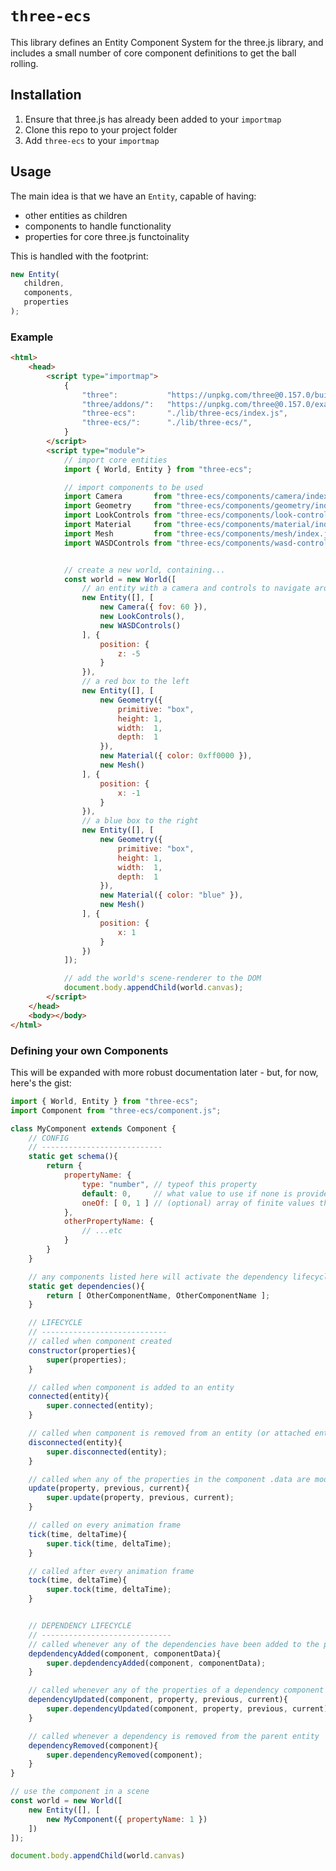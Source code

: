 # `three-ecs`

This library defines an Entity Component System for the three.js library, and includes a small number of core component definitions to get the ball rolling.

## Installation

1. Ensure that three.js has already been added to your `importmap`
2. Clone this repo to your project folder
3. Add `three-ecs` to your `importmap`

## Usage

The main idea is that we have an `Entity`, capable of having: 
 - other entities as children
 - components to handle functionality
 - properties for core three.js functoinality

 This is handled with the footprint:

 ```javascript
new Entity(
	children, 
	components, 
	properties
);
 ```

### Example

```html
<html>
	<head>
		<script type="importmap">
			{
				"three":           "https://unpkg.com/three@0.157.0/build/three.module.min.js",
				"three/addons/":   "https://unpkg.com/three@0.157.0/examples/jsm/",
				"three-ecs":       "./lib/three-ecs/index.js",
				"three-ecs/":      "./lib/three-ecs/",
			}
		</script>
		<script type="module">
			// import core entities
			import { World, Entity } from "three-ecs";

			// import components to be used
			import Camera       from "three-ecs/components/camera/index.js";
			import Geometry     from "three-ecs/components/geometry/index.js";
			import LookControls from "three-ecs/components/look-controls/index.js";
			import Material     from "three-ecs/components/material/index.js";
			import Mesh         from "three-ecs/components/mesh/index.js";
			import WASDControls from "three-ecs/components/wasd-controls/index.js";


			// create a new world, containing...
			const world = new World([
				// an entity with a camera and controls to navigate around with it
				new Entity([], [
					new Camera({ fov: 60 }),
					new LookControls(),
					new WASDControls()
				], {
					position: {
						z: -5
					}
				}),
				// a red box to the left
				new Entity([], [
					new Geometry({
						primitive: "box",
						height: 1,
						width:  1,
						depth:  1
					}),
					new Material({ color: 0xff0000 }),
					new Mesh()
				], {
					position: {
						x: -1
					}
				}),
				// a blue box to the right
				new Entity([], [
					new Geometry({
						primitive: "box",
						height: 1,
						width:  1,
						depth:  1
					}),
					new Material({ color: "blue" }),
					new Mesh()
				], {
					position: {
						x: 1
					}
				})
			]);

			// add the world's scene-renderer to the DOM
			document.body.appendChild(world.canvas);
		</script>
	</head>
	<body></body>
</html>
```

### Defining your own Components

This will be expanded with more robust documentation later - but, for now, here's the gist:

```javascript
import { World, Entity } from "three-ecs";
import Component from "three-ecs/component.js";

class MyComponent extends Component {
	// CONFIG
	// ---------------------------
	static get schema(){
		return {
			propertyName: {
				type: "number", // typeof this property
				default: 0,     // what value to use if none is provided
				oneOf: [ 0, 1 ] // (optional) array of finite values this property accepts
			},
			otherPropertyName: {
				// ...etc
			}
		}
	}

	// any components listed here will activate the dependency lifecycle callbacks
	static get dependencies(){
		return [ OtherComponentName, OtherComponentName ];
	}

	// LIFECYCLE
	// ----------------------------
	// called when component created
	constructor(properties){
		super(properties);
	}

	// called when component is added to an entity
	connected(entity){
		super.connected(entity);
	}

	// called when component is removed from an entity (or attached entity is removed from the scene)
	disconnected(entity){
		super.disconnected(entity);
	}

	// called when any of the properties in the component .data are modified
	update(property, previous, current){
		super.update(property, previous, current);
	}

	// called on every animation frame
	tick(time, deltaTime){
		super.tick(time, deltaTime);
	}

	// called after every animation frame
	tock(time, deltaTime){
		super.tock(time, deltaTime);
	}


	// DEPENDENCY LIFECYCLE
	// -----------------------------
	// called whenever any of the dependencies have been added to the parent entity
	depdendencyAdded(component, componentData){
		super.depdendencyAdded(component, componentData);
	}

	// called whenever any of the properties of a dependency component are updated
	dependencyUpdated(component, property, previous, current){
		super.dependencyUpdated(component, property, previous, current);
	}

	// called whenever a dependency is removed from the parent entity
	dependencyRemoved(component){
		super.dependencyRemoved(component);
	}
}

// use the component in a scene
const world = new World([
	new Entity([], [
		new MyComponent({ propertyName: 1 })
	])
]);

document.body.appendChild(world.canvas)
```
